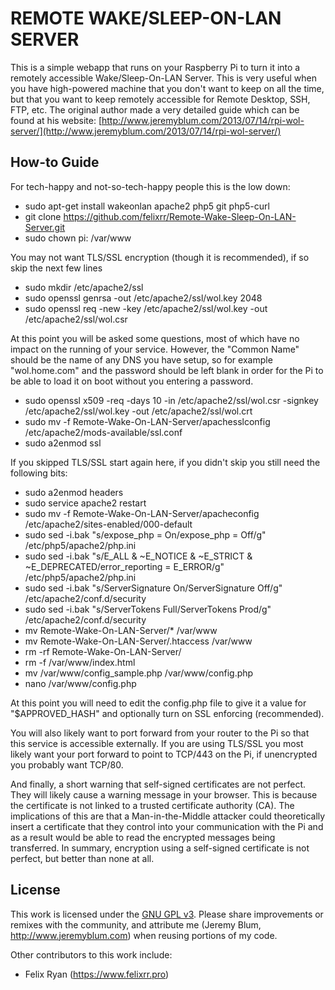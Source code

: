 REMOTE WAKE/SLEEP-ON-LAN SERVER
=========================
This is a simple webapp that runs on your Raspberry Pi to turn it into a remotely accessible Wake/Sleep-On-LAN Server.  This is very useful when you have high-powered machine that you don't want to keep on all the time, but that you want to keep remotely accessible for Remote Desktop, SSH, FTP, etc.  The original author made a very detailed guide which can be found at his website:
[http://www.jeremyblum.com/2013/07/14/rpi-wol-server/](http://www.jeremyblum.com/2013/07/14/rpi-wol-server/)

How-to Guide
------------
For tech-happy and not-so-tech-happy people this is the low down:
- sudo apt-get install wakeonlan apache2 php5 git php5-curl
- git clone https://github.com/felixrr/Remote-Wake-Sleep-On-LAN-Server.git
- sudo chown pi: /var/www

You may not want TLS/SSL encryption (though it is recommended), if so skip the next few lines

- sudo mkdir /etc/apache2/ssl
- sudo openssl genrsa -out /etc/apache2/ssl/wol.key 2048
- sudo openssl req -new -key /etc/apache2/ssl/wol.key -out /etc/apache2/ssl/wol.csr

At this point you will be asked some questions, most of which have no impact on the running of your service.  However, the "Common Name" should be the name of any DNS you have setup, so for example "wol.home.com" and the password should be left blank in order for the Pi to be able to load it on boot without you entering a password.

- sudo openssl x509 -req -days 10 -in /etc/apache2/ssl/wol.csr -signkey /etc/apache2/ssl/wol.key -out /etc/apache2/ssl/wol.crt
- sudo mv -f Remote-Wake-On-LAN-Server/apachesslconfig /etc/apache2/mods-available/ssl.conf
- sudo a2enmod ssl

If you skipped TLS/SSL start again here, if you didn't skip you still need the following bits:

- sudo a2enmod headers
- sudo service apache2 restart
- sudo mv -f Remote-Wake-On-LAN-Server/apacheconfig /etc/apache2/sites-enabled/000-default
- sudo sed -i.bak "s/expose_php = On/expose_php = Off/g" /etc/php5/apache2/php.ini
- sudo sed -i.bak "s/E_ALL & ~E_NOTICE & ~E_STRICT & ~E_DEPRECATED/error_reporting = E_ERROR/g" /etc/php5/apache2/php.ini
- sudo sed -i.bak "s/ServerSignature On/ServerSignature Off/g" /etc/apache2/conf.d/security
- sudo sed -i.bak "s/ServerTokens Full/ServerTokens Prod/g" /etc/apache2/conf.d/security
- mv Remote-Wake-On-LAN-Server/* /var/www
- mv Remote-Wake-On-LAN-Server/.htaccess /var/www
- rm -rf Remote-Wake-On-LAN-Server/
- rm -f /var/www/index.html
- mv /var/www/config_sample.php /var/www/config.php
- nano /var/www/config.php

At this point you will need to edit the config.php file to give it a value for "$APPROVED_HASH" and optionally turn on SSL enforcing (recommended).

You will also likely want to port forward from your router to the Pi so that this service is accessible externally.  If you are using TLS/SSL you most likely want your port forward to point to TCP/443 on the Pi, if unencrypted you probably want TCP/80.

And finally, a short warning that self-signed certificates are not perfect.  They will likely cause a warning message in your browser.  This is because the certificate is not linked to a trusted certificate authority (CA).  The implications of this are that a Man-in-the-Middle attacker could theoretically insert a certificate that they control into your communication with the Pi and as a result would be able to read the encrypted messages being transferred.  In summary, encryption using a self-signed certificate is not perfect, but better than none at all.

License
-------
This work is licensed under the [GNU GPL v3](http://www.gnu.org/licenses/gpl.html).
Please share improvements or remixes with the community, and attribute me (Jeremy Blum, <http://www.jeremyblum.com>) when reusing portions of my code.

Other contributors to this work include:
- Felix Ryan (https://www.felixrr.pro)

